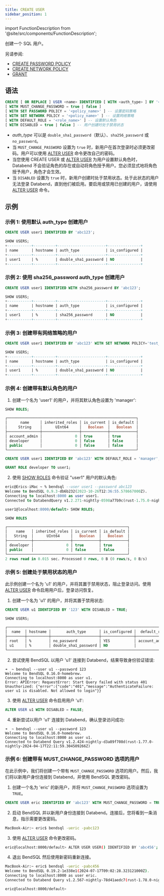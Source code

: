 ```yaml
---
title: CREATE USER
sidebar_position: 1
---
```

import FunctionDescription from '@site/src/components/FunctionDescription';

<FunctionDescription description="Introduced or updated: v1.2.566"/>

创建一个 SQL 用户。

另请参阅:

 - [CREATE PASSWORD POLICY](../12-password-policy/create-password-policy.md)
 - [CREATE NETWORK POLICY](../12-network-policy/ddl-create-policy.md)
 - [GRANT](10-grant.md)

## 语法

```sql
CREATE [ OR REPLACE ] USER <name> IDENTIFIED [ WITH <auth_type> ] BY '<password>' 
[ WITH MUST_CHANGE_PASSWORD = true | false ]
[ WITH SET PASSWORD POLICY = '<policy_name>' ] -- 设置密码策略
[ WITH SET NETWORK POLICY = '<policy_name>' ] -- 设置网络策略
[ WITH DEFAULT_ROLE = '<role_name>' ] -- 设置默认角色
[ WITH DISABLED = true | false ] -- 用户创建时处于禁用状态
```

- *auth_type* 可以是 `double_sha1_password`（默认）、`sha256_password` 或 `no_password`。
- 当 `MUST_CHANGE_PASSWORD` 设置为 `true` 时，新用户在首次登录时必须更改密码。用户可以使用 [ALTER USER](03-user-alter-user.md) 命令更改自己的密码。
- 当您使用 CREATE USER 或 [ALTER USER](03-user-alter-user.md) 为用户设置默认角色时，Databend 不会验证角色的存在或自动将角色授予用户。您必须显式地将角色授予用户，角色才会生效。
- 当 `DISABLED` 设置为 `true` 时，新用户创建时处于禁用状态。处于此状态的用户无法登录 Databend，直到他们被启用。要启用或禁用已创建的用户，请使用 [ALTER USER](03-user-alter-user.md) 命令。

## 示例

### 示例 1: 使用默认 auth_type 创建用户

```sql
CREATE USER user1 IDENTIFIED BY 'abc123';

SHOW USERS;
+-----------+----------+----------------------+---------------+
| name      | hostname | auth_type            | is_configured |
+-----------+----------+----------------------+---------------+
| user1     | %        | double_sha1_password | NO            |
+-----------+----------+----------------------+---------------+
```

### 示例 2: 使用 sha256_password auth_type 创建用户

```sql
CREATE USER user1 IDENTIFIED WITH sha256_password BY 'abc123';

SHOW USERS;
+-----------+----------+----------------------+---------------+
| name      | hostname | auth_type            | is_configured |
+-----------+----------+----------------------+---------------+
| user1     | %        | sha256_password      | NO            |
+-----------+----------+----------------------+---------------+
```

### 示例 3: 创建带有网络策略的用户

```sql
CREATE USER user1 IDENTIFIED BY 'abc123' WITH SET NETWORK POLICY='test_policy';

SHOW USERS;
+-----------+----------+----------------------+---------------+
| name      | hostname | auth_type            | is_configured |
+-----------+----------+----------------------+---------------+
| user1     | %        | double_sha1_password | NO            |
+-----------+----------+----------------------+---------------+
```

### 示例 4: 创建带有默认角色的用户

1. 创建一个名为 'user1' 的用户，并将其默认角色设置为 'manager':

```sql title='以 "root" 用户连接:'
SHOW ROLES;

┌───────────────────────────────────────────────────────────┐
│      name     │ inherited_roles │ is_current │ is_default │
│     String    │      UInt64     │   Boolean  │   Boolean  │
├───────────────┼─────────────────┼────────────┼────────────┤
│ account_admin │               0 │ true       │ true       │
│ developer     │               0 │ false      │ false      │
│ public        │               0 │ false      │ false      │
└───────────────────────────────────────────────────────────┘

CREATE USER user1 IDENTIFIED BY 'abc123' WITH DEFAULT_ROLE = 'manager';

GRANT ROLE developer TO user1;
```

2. 使用 [SHOW ROLES](04-user-show-roles.md) 命令验证 "user1" 用户的默认角色:

```sql title='以 "user1" 用户连接:'
eric@Erics-iMac ~ % bendsql --user user1 --password abc123
Welcome to BendSQL 0.9.3-db6b232(2023-10-26T12:36:55.578667000Z).
Connecting to localhost:8000 as user user1.
Connected to DatabendQuery v1.2.271-nightly-0598a77b9c(rust-1.75.0-nightly-2023-12-26T11:29:04.266265000Z)

user1@localhost:8000/default> SHOW ROLES;

SHOW ROLES

┌───────────────────────────────────────────────────────┐
│    name   │ inherited_roles │ is_current │ is_default │
│   String  │      UInt64     │   Boolean  │   Boolean  │
├───────────┼─────────────────┼────────────┼────────────┤
│ developer │               0 │ true       │ true       │
│ public    │               0 │ false      │ false      │
└───────────────────────────────────────────────────────┘
2 rows read in 0.015 sec. Processed 0 rows, 0 B (0 rows/s, 0 B/s)
```

### 示例 5: 创建处于禁用状态的用户

此示例创建一个名为 'u1' 的用户，并将其置于禁用状态，阻止登录访问。使用 [ALTER USER](03-user-alter-user.md) 命令启用用户后，登录访问恢复。

1. 创建一个名为 'u1' 的用户，并将其置于禁用状态:

```sql
CREATE USER u1 IDENTIFIED BY '123' WITH DISABLED = TRUE;

SHOW USERS;

┌─────────────────────────────────────────────────────────────────────────────────────┐
│  name  │ hostname │       auth_type      │ is_configured │  default_role │ disabled │
├────────┼──────────┼──────────────────────┼───────────────┼───────────────┼──────────┤
│ root   │ %        │ no_password          │ YES           │ account_admin │ false    │
│ u1     │ %        │ double_sha1_password │ NO            │               │ true     │
└─────────────────────────────────────────────────────────────────────────────────────┘
```

2. 尝试使用 BendSQL 以用户 'u1' 连接到 Databend，结果导致身份验证错误:

```shell
➜  ~ bendsql --user u1 --password 123
Welcome to BendSQL 0.16.0-homebrew.
Connecting to localhost:8000 as user u1.
Error: APIError: RequestError: Start Query failed with status 401 Unauthorized: {"error":{"code":"401","message":"AuthenticateFailure: user u1 is disabled. Not allowed to login"}}
```

3. 使用 [ALTER USER](03-user-alter-user.md) 命令启用用户 'u1':

```sql
ALTER USER u1 WITH DISABLED = FALSE;
```

4. 重新尝试以用户 'u1' 连接到 Databend，确认登录访问成功:

```shell
➜  ~ bendsql --user u1 --password 123
Welcome to BendSQL 0.16.0-homebrew.
Connecting to localhost:8000 as user u1.
Connected to Databend Query v1.2.424-nightly-d3a89f708d(rust-1.77.0-nightly-2024-04-17T22:11:59.304509266Z)
```

### 示例 6: 创建带有 MUST_CHANGE_PASSWORD 选项的用户

在此示例中，我们将创建一个带有 `MUST_CHANGE_PASSWORD` 选项的用户。然后，我们将以新用户身份连接到 Databend，并使用 BendSQL 更改密码。

1. 创建一个名为 'eric' 的新用户，并将 `MUST_CHANGE_PASSWORD` 选项设置为 `TRUE`。

```sql
CREATE USER eric IDENTIFIED BY 'abc123' WITH MUST_CHANGE_PASSWORD = TRUE;
```

2. 启动 BendSQL 并以新用户身份连接到 Databend。连接后，您将看到一条消息，指示需要更改密码。

```bash
MacBook-Air:~ eric$ bendsql -ueric -pabc123
```

3. 使用 [ALTER USER](03-user-alter-user.md) 命令更改密码。

```bash
eric@localhost:8000/default> ALTER USER USER() IDENTIFIED BY 'abc456';
```

4. 退出 BendSQL 然后使用新密码重新连接。

```bash
MacBook-Air:~ eric$ bendsql -ueric -pabc456
Welcome to BendSQL 0.19.2-1e338e1(2024-07-17T09:02:28.323121000Z).
Connecting to localhost:8000 as user eric.
Connected to Databend Query v1.2.567-nightly-78d41aedc7(rust-1.78.0-nightly-2024-07-14T22:10:13.777450105Z)

eric@localhost:8000/default>
```